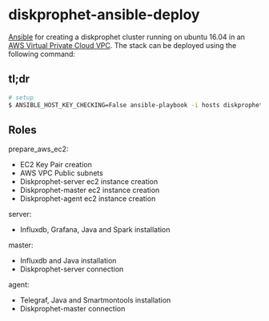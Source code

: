 # diskprophet-ansible-deploy

[Ansible](https://www.ansible.com/) for creating a diskprophet cluster running on ubuntu 16.04 
in an [AWS Virtual Private Cloud VPC](https://aws.amazon.com/vpc/).
The stack can be deployed using the following command:


## tl;dr
```bash
# setup
$ ANSIBLE_HOST_KEY_CHECKING=False ansible-playbook -i hosts diskprophet_deploy.yml

```

## Roles

prepare_aws_ec2: 
- EC2 Key Pair creation
- AWS VPC Public subnets
- Diskprophet-server ec2 instance creation  
- Diskprophet-master ec2 instance creation
- Diskprophet-agent ec2 instance creation

server:
- Influxdb, Grafana, Java and Spark installation

master:
- Influxdb and Java installation
- Diskprophet-server connection

agent:
- Telegraf, Java and Smartmontools installation
- Diskprophet-master connection

